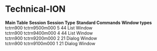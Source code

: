 # Technical-ION


**Main Table**              **Session**         **Session Type**      **Standard Commands**           **Window types**
    tctrn900             tctrn9500m000                    5                   44                        List Window   
    tctrn900             tctrn9400m000                    4                   44                        List Window   
    tctrn900             tctrn9200m000                    2                   21                        Dialog Window   
    tctrn900             tctrn9100m000                    1                   21                        Dialog Window   
